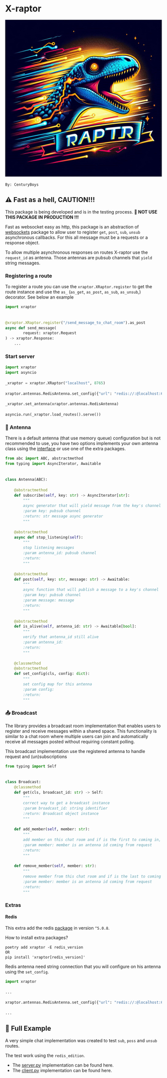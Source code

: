 # X-raptor

![banner](https://raw.githubusercontent.com/CenturyBoys/x-raptor/main/docs/banner.jpeg)

```
By: CenturyBoys
```

## ⚠️ Fast as a hell, CAUTION!!!

This package is being developed and is in the testing process. **🚨 NOT USE THIS PACKAGE IN PRODUCTION !!!**

Fast as websocket easy as http, this package is an abstraction of [websockets](https://pypi.org/project/websockets/)
package
to allow user to register `get`, `post`, `sub`, `unsub` asynchronous callbacks. For this all message must be a requests
or a response object.

To allow multiple asynchronous responses on routes X-raptor use the `request_id` as antenna. Those antennas are pubsub
channels that `yield` string messages.

### Registering a route

To register a route you can use the `xraptor.XRaptor.register` to get the route instance and use
the `as_` (`as_get`, `as_post`, `as_sub`, `as_unsub`,) decorator. See below an example

```python
import xraptor


@xraptor.XRaptor.register("/send_message_to_chat_room").as_post
async def send_message(
        request: xraptor.Request
) -> xraptor.Response:
    ...
```

### Start server

```python
import xraptor
import asyncio

_xraptor = xraptor.XRaptor("localhost", 8765)

xraptor.antennas.RedisAntenna.set_config({"url": "redis://:@localhost:6379/0"})

_xraptor.set_antenna(xraptor.antennas.RedisAntenna)

asyncio.run(_xraptor.load_routes().serve())
```

### 📡 Antenna

There is a default antenna (that use memory queue) configuration but is not recommended to use, you have two options
implements your own antenna class using the [interface](./xraptor/core/interfaces.py)
or use one of the extra packages.

```python
from abc import ABC, abstractmethod
from typing import AsyncIterator, Awaitable


class Antenna(ABC):

    @abstractmethod
    def subscribe(self, key: str) -> AsyncIterator[str]:
        """
        async generator that will yield message from the key's channel 
        :param key: pubsub channel
        :return: str message async generator
        """
    
    @abstractmethod
    async def stop_listening(self):
        """
        stop listening messages
        :param antenna_id: pubsub channel
        :return:
        """

    @abstractmethod
    def post(self, key: str, message: str) -> Awaitable:
        """
        async function that will publish a message to a key's channel 
        :param key: pubsub channel
        :param message: message
        :return: 
        """

    @abstractmethod
    def is_alive(self, antenna_id: str) -> Awaitable[bool]:
        """
        verify that antenna_id still alive
        :param antenna_id:
        :return:
        """

    @classmethod
    @abstractmethod
    def set_config(cls, config: dict):
        """
        set config map for this antenna
        :param config:
        :return:
        """
```

### 📤 Broadcast

The library provides a broadcast room implementation that enables users to register and receive messages within a shared
space. This functionality is similar to a chat room where multiple users can join and automatically receive all messages
posted without requiring constant polling.

This broadcast implementation use the registered antenna to handle request and (un)subscriptions

```python
from typing import Self


class Broadcast:
    @classmethod
    def get(cls, broadcast_id: str) -> Self:
        """
        correct way to get a broadcast instance
        :param broadcast_id: string identifier
        :return: Broadcast object instance
        """

    def add_member(self, member: str):
        """
        add member on this chat room and if is the first to coming in, will open the room.
        :param member: member is an antenna id coming from request
        :return:
        """

    def remove_member(self, member: str):
        """
        remove member from this chat room and if is the last to coming out, will close the room.
        :param member: member is an antenna id coming from request
        :return:
        """
```

### Extras

#### Redis

This extra add the redis [package](https://pypi.org/project/redis/) in version `^5.0.8`.

How to install extra packages?

```shell
poetry add xraptor -E redis_version
OR
pip install 'xraptor[redis_version]'
```

Redis antenna need string connection that you will configure on his antenna using the `set_config`.

```python
import xraptor

...

xraptor.antennas.RedisAntenna.set_config({"url": "redis://:@localhost:6379/0"})

...
```

## 🧮 Full Example

A very simple chat implementation was created to test `sub`, `poss` and `unsub` routes.

The test work using the `redis_edition`.

- The [server.py](./example/server.py) implementation can be found here.
- The [client.py](./example/client.py) implementation can be found here.